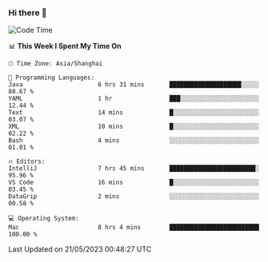 ### Hi there 👋


<!--START_SECTION:waka-->
![Code Time](http://img.shields.io/badge/Code%20Time-1%2C138%20hrs%206%20mins-blue)

📊 **This Week I Spent My Time On** 

```text
🕑︎ Time Zone: Asia/Shanghai

💬 Programming Languages: 
Java                     6 hrs 31 mins       ████████████████████░░░░░   80.67 % 
YAML                     1 hr                ███░░░░░░░░░░░░░░░░░░░░░░   12.44 % 
Text                     14 mins             █░░░░░░░░░░░░░░░░░░░░░░░░   03.07 % 
XML                      10 mins             █░░░░░░░░░░░░░░░░░░░░░░░░   02.22 % 
Bash                     4 mins              ░░░░░░░░░░░░░░░░░░░░░░░░░   01.01 % 

🔥 Editors: 
IntelliJ                 7 hrs 45 mins       ████████████████████████░   95.96 % 
VS Code                  16 mins             █░░░░░░░░░░░░░░░░░░░░░░░░   03.45 % 
DataGrip                 2 mins              ░░░░░░░░░░░░░░░░░░░░░░░░░   00.58 % 

💻 Operating System: 
Mac                      8 hrs 4 mins        █████████████████████████   100.00 % 
```


 Last Updated on 21/05/2023 00:48:27 UTC
<!--END_SECTION:waka-->

<!--
**SillyPasty/SillyPasty** is a ✨ _special_ ✨ repository because its `README.md` (this file) appears on your GitHub profile.

Here are some ideas to get you started:

- 🔭 I’m currently working on ...
- 🌱 I’m currently learning ...
- 👯 I’m looking to collaborate on ...
- 🤔 I’m looking for help with ...
- 💬 Ask me about ...
- 📫 How to reach me: ...
- 😄 Pronouns: ...
- ⚡ Fun fact: ...
-->



